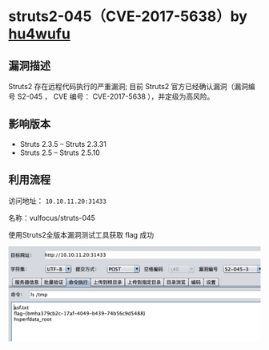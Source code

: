 # struts2-045（CVE-2017-5638）by [hu4wufu](https://github.com/hu4wufu)

## 漏洞描述

 Struts2 存在远程代码执行的严重漏洞; 目前 Struts2 官方已经确认漏洞（漏洞编号 S2-045 ， CVE 编号： CVE-2017-5638 ），并定级为高风险。

## 影响版本

- Struts 2.3.5 – Struts 2.3.31
- Struts 2.5 – Struts 2.5.10

## 利用流程

访问地址： `10.10.11.20:31433`

名称：vulfocus/struts-045

使用Struts2全版本漏洞测试工具获取 flag 成功

![1](./1.png)


